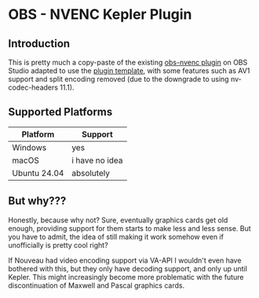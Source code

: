 # OBS - NVENC Kepler Plugin

## Introduction

This is pretty much a copy-paste of the existing [obs-nvenc plugin](https://github.com/obsproject/obs-studio/tree/master/plugins/obs-nvenc) on OBS Studio adapted to use the [plugin template](https://github.com/obsproject/obs-plugintemplate), with some features such as AV1 support and split encoding removed (due to the downgrade to using nv-codec-headers 11.1).

## Supported Platforms

| Platform  | Support   |
|-----------|--------|
| Windows   | yes |
| macOS     | i have no idea |
| Ubuntu 24.04 | absolutely |

## But why???

Honestly, because why not? Sure, eventually graphics cards get old enough, providing support for them starts to make less and less sense. But you have to admit, the idea of still making it work somehow even if unofficially is pretty cool right?

If Nouveau had video encoding support via VA-API I wouldn't even have bothered with this, but they only have decoding support, and only up until Kepler. This might increasingly become more problematic with the future discontinuation of Maxwell and Pascal graphics cards.